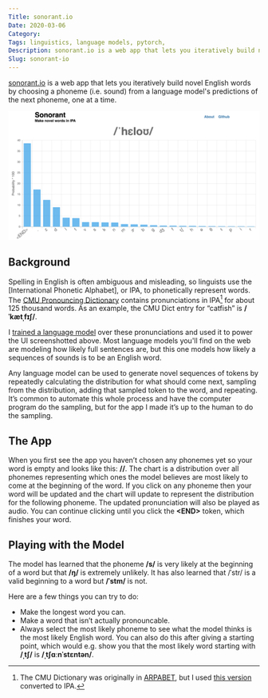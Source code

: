 ```yaml
---
Title: sonorant.io
Date: 2020-03-06
Category:
Tags: linguistics, language models, pytorch,
Description: sonorant.io is a web app that lets you iteratively build novel English words by choosing a phoneme (i.e. sound) from a language model's predictions of the next phoneme, one at a time.
Slug: sonorant-io
---
```


[sonorant.io][1] is a web app that lets you iteratively build novel English words by choosing a phoneme (i.e. sound) from a language model's predictions of the next phoneme, one at a time.

![Hello!](/images/sonorant-hello.png "Hello!")

## Background

Spelling in English is often ambiguous and misleading, so linguists use the [International Phonetic Alphabet], or IPA, to phonetically represent words. The [CMU Pronouncing Dictionary][3] contains pronunciations in IPA[^1] for about 125 thousand words. As an example, the CMU Dict entry for “catfish” is __/ˈkætˌfɪʃ/__.

I [trained a language model][4] over these pronunciations and used it to power the UI screenshotted above. Most language models you'll find on the web are modeling how likely full sentences are, but this one models how likely a sequences of sounds is to be an English word.

Any language model can be used to generate novel sequences of tokens by repeatedly calculating the distribution for what should come next, sampling from the distribution, adding that sampled token to the word, and repeating. It’s common to automate this whole process and have the computer program do the sampling, but for the app I made it’s up to the human to do the sampling.

## The App
When you first see the app you haven’t chosen any phonemes yet so your word is empty and looks like this: __//__. The chart is a distribution over all phonemes representing which ones the model believes are most likely to come at the beginning of the word. If you click on any phoneme then your word will be updated and the chart will update to represent the distribution for the following phoneme. The updated pronunciation will also be played as audio. You can continue clicking until you click the __<END\>__ token, which finishes your word.

## Playing with the Model
The model has learned that the phoneme __/s/__ is very likely at the beginning of a word but that __/ŋ/__ is extremely unlikely. It has also learned that /ˈstr/ is a valid beginning to a word but __/ˈstm/__ is not.

Here are a few things you can try to do:

* Make the longest word you can.
* Make a word that isn’t actually pronouncable.
* Always select the most likely phoneme to see what the model thinks is the most likely English word. You can also do this after giving a starting point, which would e.g. show you that the most likely word starting with __/ˌtʃ/__ is __/ˌtʃɑːnˈstɛntən/__.


[1]: http://sonorant.io
[2]: https://en.wikipedia.org/wiki/International_Phonetic_Alphabet
[3]: http://www.speech.cs.cmu.edu/cgi-bin/cmudict
[4]: https://github.com/colinpollock/sonorant/blob/master/Model%20Training.ipynb
[5]: https://en.wikipedia.org/wiki/ARPABET
[6]: https://github.com/menelik3/cmudict-ipa

[^1]: The CMU Dictionary was originally in [ARPABET][5], but I used [this version][6] converted to IPA.

